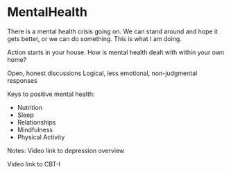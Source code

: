 # MentalHealth
There is a mental health crisis going on. We can stand around and hope it gets better, or we can do something. This is what I am doing.

Action starts in your house. How is mental health dealt with within your own home?

Open, honest discussions
Logical, less emotional, non-judgmental responses

Keys to positive mental health:
- Nutrition
- Sleep
- Relationships
- Mindfulness
- Physical Activity

Notes:
Video link to depression overview

Video link to CBT-I
